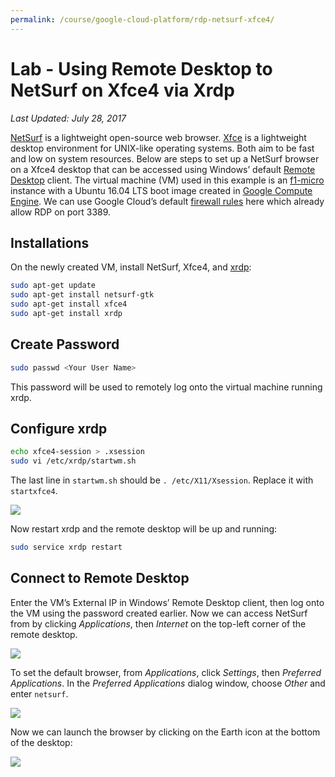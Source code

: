 ```yaml
---
permalink: /course/google-cloud-platform/rdp-netsurf-xfce4/
---
```

# Lab - Using Remote Desktop to NetSurf on Xfce4 via Xrdp

*Last Updated: July 28, 2017*

[NetSurf](http://www.netsurf-browser.org/) is a lightweight open-source web browser. [Xfce](https://xfce.org/) is a lightweight desktop environment for UNIX-like operating systems. Both aim to be fast and low on system resources. Below are steps to set up a NetSurf browser on a Xfce4 desktop that can be accessed using Windows’ default [Remote Desktop](https://support.microsoft.com/en-hk/instantanswers/ff521c86-2803-4bc0-a5da-7df445788eb9/how-to-use-remote-desktop) client. The virtual machine (VM) used in this example is an [f1-micro](https://cloud.google.com/compute/pricing#predefined_machine_types) instance with a Ubuntu 16.04 LTS boot image created in [Google Compute Engine](https://cloud.google.com/compute/). We can use Google Cloud’s default [firewall rules](https://console.cloud.google.com/networking/firewalls/) here which already allow RDP on port 3389.

## Installations

On the newly created VM, install NetSurf, Xfce4, and [xrdp](http://www.xrdp.org/):

```bash
sudo apt-get update
sudo apt-get install netsurf-gtk
sudo apt-get install xfce4
sudo apt-get install xrdp
```

## Create Password

```bash
sudo passwd <Your User Name>
```

This password will be used to remotely log onto the virtual machine running xrdp.

## Configure xrdp

```bash
echo xfce4-session > .xsession
sudo vi /etc/xrdp/startwm.sh
```

The last line in `startwm.sh` should be `. /etc/X11/Xsession`. Replace it with `startxfce4`.

![](http://realai.org/course/google-cloud-platform/rdp-netsurf-xfce4-1.png)

Now restart xrdp and the remote desktop will be up and running:

```bash
sudo service xrdp restart
```

## Connect to Remote Desktop

Enter the VM’s External IP in Windows’ Remote Desktop client, then log onto the VM using the password created earlier. Now we can access NetSurf from by clicking *Applications*, then *Internet* on the top-left corner of the remote desktop.

![](http://realai.org/course/google-cloud-platform/rdp-netsurf-xfce4-2.png)

To set the default browser, from *Applications*, click *Settings*, then *Preferred Applications*. In the *Preferred Applications* dialog window, choose *Other* and enter `netsurf`.

![](http://realai.org/course/google-cloud-platform/rdp-netsurf-xfce4-3.png)

Now we can launch the browser by clicking on the Earth icon at the bottom of the desktop:

![](http://realai.org/course/google-cloud-platform/rdp-netsurf-xfce4-4.png)

